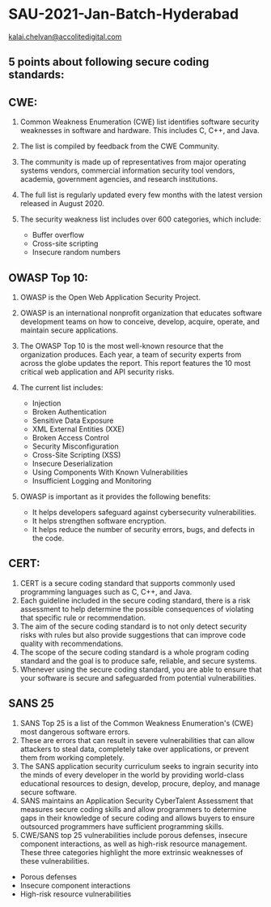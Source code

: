 # SAU-2021-Jan-Batch-Hyderabad
kalai.chelvan@accolitedigital.com

## 5 points about following secure coding standards:

## CWE:

1. Common Weakness Enumeration (CWE) list identifies software security weaknesses in software and hardware. This includes C, C++, and Java.

2. The list is compiled by feedback from the CWE Community.

3. The community is made up of representatives from major operating systems vendors, commercial information security tool vendors, academia, government agencies, and research institutions.

4. The full list is regularly updated every few months with the latest version released in August 2020.

5. The security weakness list includes over 600 categories, which include:

    - Buffer overflow
    - Cross-site scripting
    - Insecure random numbers

## OWASP Top 10:

1. OWASP is the Open Web Application Security Project.
2. OWASP is an international nonprofit organization that educates software development teams on how to conceive, develop, acquire, operate, and maintain secure applications.
3. The OWASP Top 10 is the most well-known resource that the organization produces. Each year, a team of security experts from across the globe updates the report. This report features the 10 most critical web application and API security risks.
4. The current list includes:
    - Injection
    - Broken Authentication
    - Sensitive Data Exposure
    - XML External Entities (XXE)
    - Broken Access Control
    - Security Misconfiguration
    - Cross-Site Scripting (XSS)
    - Insecure Deserialization
    - Using Components With Known Vulnerabilities
    - Insufficient Logging and Monitoring

5. OWASP is important as it provides the following benefits:

    - It helps developers safeguard against cybersecurity vulnerabilities.
    - It helps strengthen software encryption.
    - It helps reduce the number of security errors, bugs, and defects in the code.

## CERT:

1. CERT is a secure coding standard that supports commonly used programming languages such as C, C++, and Java.
2. Each guideline included in the secure coding standard, there is a risk assessment to help determine the possible consequences of violating that specific rule or recommendation.
3. The aim of the secure coding standard is to not only detect security risks with rules but also provide suggestions that can improve code quality with recommendations.
4. The scope of the secure coding standard is a whole program coding standard and the goal is to produce safe, reliable, and secure systems.
5. Whenever using the secure coding standard, you are able to ensure that your software is secure and safeguarded from potential vulnerabilities.

## SANS 25

1. SANS Top 25 is a list of the Common Weakness Enumeration's (CWE) most dangerous software errors.
2. These are errors that can result in severe vulnerabilities that can allow attackers to steal data, completely take over applications, or prevent them from working completely.
3. The SANS application security curriculum seeks to ingrain security into the minds of every developer in the world by providing world-class educational resources to design, develop, procure, deploy, and manage secure software.
4. SANS maintains an Application Security CyberTalent Assessment that measures secure coding skills and allow programmers to determine gaps in their knowledge of secure coding and allows buyers to ensure outsourced programmers have sufficient programming skills.
5. CWE/SANS top 25 vulnerabilities include porous defenses, insecure component interactions, as well as high-risk resource management. These three categories highlight the more extrinsic weaknesses of these vulnerabilities.
- Porous defenses
- Insecure component interactions
- High-risk resource vulnerabilities


    